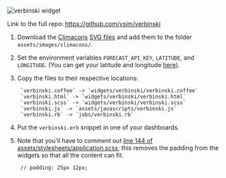 ![verbinski widget](https://raw.github.com/ysim/verbinski/master/screenshots/2013-06-10-11-19.png)

Link to the full repo: <https://github.com/ysim/verbinski>

1. Download the [Climacons](http://adamwhitcroft.com/climacons/) [SVG files](https://github.com/AdamWhitcroft/Climacons/tree/master/SVG) and add them to the folder `assets/images/climacons/`. 
1. Set the environment variables `FORECAST_API_KEY`, `LATITUDE`, and `LONGITUDE`. (You can get your latitude and longitude [here](http://itouchmap.com/latlong.html)). 
1. Copy the files to their respective locations:

        `verbinski.coffee` -> `widgets/verbinski/verbinski.coffee`
        `verbinski.html` -> `widgets/verbinski/verbinski.html`
        `verbinski.scss` -> `widgets/verbinski/verbinski.scss`
        `verbinski.js` -> `assets/javascripts/verbinski.js`
        `verbinski.rb` -> `jobs/verbinski.rb`

1. Put the `verbinski.erb` snippet in one of your dashboards. 

1. Note that you'll have to comment out [line 144 of assets/stylesheets/application.scss](https://github.com/Shopify/dashing/blob/7b2a1e7cbd4bfc7cb256b4d374906ab90ad4360c/templates/project/assets/stylesheets/application.scss#L144); this removes the padding from the widgets so that all the content can fit.

        // padding: 25px 12px;